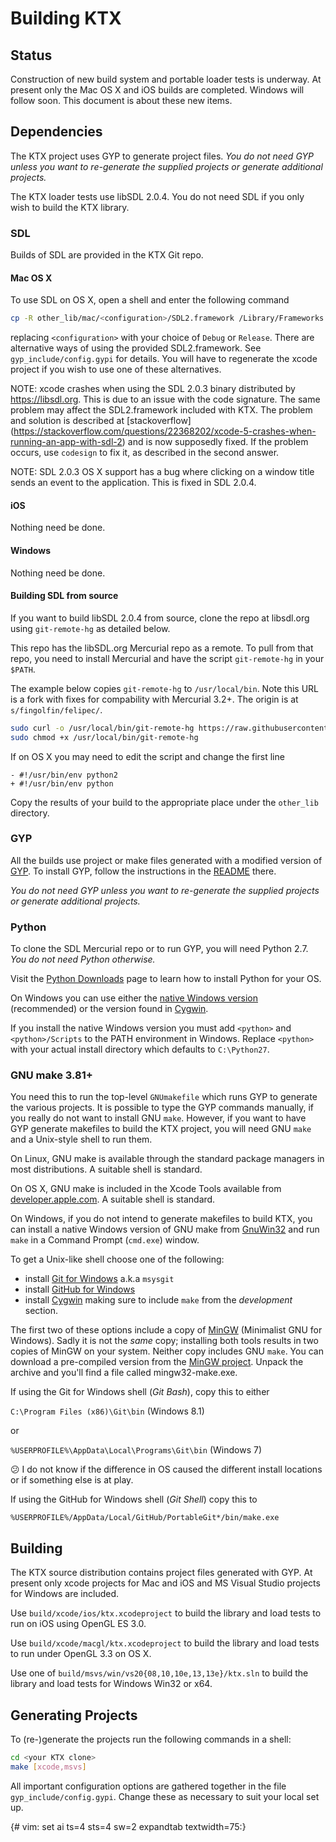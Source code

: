 
Building KTX
============

Status
------

Construction of new build system and portable loader tests is
underway.  At present only the Mac OS X and iOS builds are completed.
Windows will follow soon. This document is about these new items.

Dependencies
------------

The KTX project uses GYP to generate project files. *You do not need
GYP unless you want to re-generate the supplied projects or generate
additional projects.*

The KTX loader tests use libSDL 2.0.4. You do not need SDL if you
only wish to build the KTX library.

### SDL


Builds of SDL are provided in the KTX Git repo.

#### Mac OS X

To use SDL on OS X, open a shell and enter the following command

```bash
cp -R other_lib/mac/<configuration>/SDL2.framework /Library/Frameworks
```

replacing `<configuration>` with your choice of `Debug` or `Release`. There
are alternative ways of using the provided SDL2.framework. See
`gyp_include/config.gypi` for details. You will have to regenerate the xcode
project if you wish to use one of these alternatives.

NOTE: xcode crashes when using the SDL 2.0.3 binary distributed by
https://libsdl.org. This is due to an issue with the code signature. The
same problem may affect the SDL2.framework included with KTX. The problem
and solution is described at [stackoverflow]
(https://stackoverflow.com/questions/22368202/xcode-5-crashes-when-running-an-app-with-sdl-2)
and is now supposedly fixed. If the problem occurs, use `codesign` to fix it,
as described in the second answer.

NOTE: SDL 2.0.3 OS X support has a bug where clicking on a window title
sends an event to the application. This is fixed in SDL 2.0.4.

#### iOS

Nothing need be done.

#### Windows

Nothing need be done.

#### Building SDL from source

If you want to build libSDL 2.0.4 from source, clone
the repo at libsdl.org using `git-remote-hg` as detailed below.

This repo has the libSDL.org Mercurial repo as a remote. To pull
from that repo, you need to install Mercurial and have the script
`git-remote-hg` in your `$PATH`.

The example below copies `git-remote-hg` to `/usr/local/bin`. Note
this URL is a fork with fixes for compability with Mercurial 3.2+.
The origin is at `s/fingolfin/felipec/`.

```bash
sudo curl -o /usr/local/bin/git-remote-hg https://raw.githubusercontent.com/fingolfin/git-remote-hg/master/git-remote-hg
sudo chmod +x /usr/local/bin/git-remote-hg
```

If on OS X you may need to edit the script and change the first line
```
- #!/usr/bin/env python2
+ #!/usr/bin/env python
```

Copy the results of your build to the appropriate place under the
`other_lib` directory.

### GYP

All the builds use project or make files generated with a modified version
of [GYP](https://github.com/msc-/gyp). To install GYP, follow the
instructions in the [README](https://github.com/msc-/gyp/blob/master/README.md)
there.

*You do not need GYP unless you want to re-generate the supplied projects
or generate additional projects.*

### Python

To clone the SDL Mercurial repo or to run GYP, you will need Python 2.7.
*You do not need Python otherwise.*

Visit the [Python Downloads](https://www.python.org/downloads/) page
to learn how to install Python for your OS.

On Windows you can use either the [native Windows version](https://www.python.org/downloads/windows/)
(recommended) or the version found in [Cygwin](https://www.cygwin.com).

If you install the native Windows version you must add `<python>` and
`<python>/Scripts` to the PATH environment in Windows. Replace
`<python>` with your actual install directory which defaults to `C:\Python27`.

### GNU make 3.81+

You need this to run the top-level `GNUmakefile` which runs GYP to generate the
various projects. It is possible to type the GYP commands manually, if you
really do not want to install GNU `make`. However, if you want to have GYP
generate makefiles to build the KTX project, you will need GNU `make` and
a Unix-style shell to run them.

On Linux, GNU make is available through the standard package managers in
most distributions. A suitable shell is standard.

On OS X, GNU make is included in the Xcode Tools available from
[developer.apple.com](http://developer.apple.com/tools/download/).
A suitable shell is standard.

On Windows, if you do not intend to generate makefiles to build KTX, you
can install a native Windows version of GNU make from
[GnuWin32](http://gnuwin32.sourceforge.net/packages/make.htm) and run
`make` in a Command Prompt (`cmd.exe`) window.

To get a Unix-like shell choose one of the following:

* install [Git for Windows](https://msysgit.github.io/) a.k.a `msysgit`
* install [GitHub for Windows](https://windows.github.com/)
* install [Cygwin](https://www.cygwin.com/) making sure to include `make` from
the *development* section.

The first two of these options include a copy of [MinGW](http://www.mingw.org/)
(Minimalist GNU for Windows). Sadly it is not the *same* copy; installing both
tools results in two copies of MinGW on your system. Neither copy includes
GNU `make`. You can download a pre-compiled version from the
[MinGW project](http://sourceforge.net/projects/mingw/files/MinGW/Extension/make/make-3.82.90-cvs/make-3.82.90-2-mingw32-cvs-20120902-bin.tar.lzma/download).
Unpack the archive and you'll find a file called mingw32-make.exe.

If using the Git for Windows shell (*Git Bash*), copy this to either

`C:\Program Files (x86)\Git\bin` (Windows 8.1)

or

`%USERPROFILE%\AppData\Local\Programs\Git\bin` (Windows 7)

:confused: I do not know if the difference in OS caused the different install locations
or if something else is at play.

If using the GitHub for Windows shell (*Git Shell*) copy this to

`%USERPROFILE%/AppData/Local/GitHub/PortableGit*/bin/make.exe`


Building
--------

The KTX source distribution contains project files generated with GYP. At
present only xcode projects for Mac and iOS and MS Visual Studio projects for
Windows are included.

Use `build/xcode/ios/ktx.xcodeproject` to build the library and load tests to
run on iOS using OpenGL ES 3.0.

Use `build/xcode/macgl/ktx.xcodeproject` to build the library and load tests
to run under OpenGL 3.3 on OS X.

Use one of `build/msvs/win/vs20{08,10,10e,13,13e}/ktx.sln` to build the
library and load tests for Windows Win32 or x64.

Generating Projects
-------------------

To (re-)generate the projects run the following commands in a shell:

```bash
cd <your KTX clone>
make [xcode,msvs]
```

All important configuration options are gathered together in the file
`gyp_include/config.gypi`. Change these as necessary to suit your local
set up.


{# vim: set ai ts=4 sts=4 sw=2 expandtab textwidth=75:}
